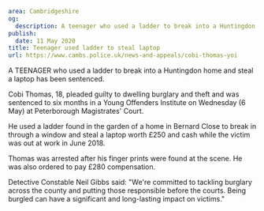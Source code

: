 ```yaml
area: Cambridgeshire
og:
  description: A teenager who used a ladder to break into a Huntingdon home and steal a laptop has been sentenced.
publish:
  date: 11 May 2020
title: Teenager used ladder to steal laptop
url: https://www.cambs.police.uk/news-and-appeals/cobi-thomas-yoi
```

A TEENAGER who used a ladder to break into a Huntingdon home and steal a laptop has been sentenced.

Cobi Thomas, 18, pleaded guilty to dwelling burglary and theft and was sentenced to six months in a Young Offenders Institute on Wednesday (6 May) at Peterborough Magistrates' Court.

He used a ladder found in the garden of a home in Bernard Close to break in through a window and steal a laptop worth £250 and cash while the victim was out at work in June 2018.

Thomas was arrested after his finger prints were found at the scene. He was also ordered to pay £280 compensation.

Detective Constable Neil Gibbs said: "We're committed to tackling burglary across the county and putting those responsible before the courts. Being burgled can have a significant and long-lasting impact on victims."
